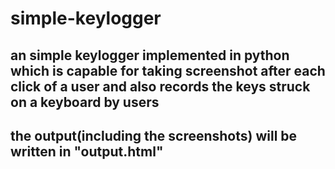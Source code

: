 # simple-keylogger

<h2>an simple keylogger implemented in python which is capable for taking screenshot after each click of a user and also records the keys struck on a keyboard by users</h3>
<h2>the output(including the screenshots) will be written in "output.html"</h2>
